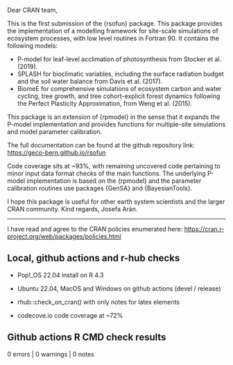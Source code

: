 Dear CRAN team,

This is the first submission of the {rsofun} package. This package provides the implementation of a modelling framework for site-scale simulations of ecosystem processes, with low level routines in Fortran 90. It contains the following models:
- P-model for leaf-level acclimation of photosynthesis from Stocker et al. (2019).
- SPLASH for bioclimatic variables, including the surface radiation budget and the soil water balance from Davis et al. (2017).
- BiomeE for comprehensive simulations of ecosystem carbon and water cycling, tree growth, and tree cohort-explicit forest dynamics following the Perfect Plasticity Approximation, from Weng et al. (2015).

This package is an extension of {rpmodel} in the sense that it expands the P-model implementation and provides functions for multiple-site simulations and model parameter calibration. 

The full documentation can be found at the github repository link: https://geco-bern.github.io/rsofun

Code coverage sits at ~93%, with remaining uncovered code pertaining to minor input data format checks of the main functions. The underlying P-model implementation is based on the {rpmodel} and the parameter calibration routines use packages {GenSA} and {BayesianTools}.

I hope this package is useful for other earth system scientists and the larger CRAN community. Kind regards, Josefa Arán.

---

I have read and agree to the CRAN policies enumerated here: https://cran.r-project.org/web/packages/policies.html

## Local, github actions and r-hub checks

- Pop!_OS 22.04 install on R 4.3

- Ubuntu 22.04, MacOS and Windows on github actions (devel / release)

- rhub::check_on_cran() with only notes for latex elements

- codecove.io code coverage at ~72%

## Github actions R CMD check results

0 errors | 0 warnings | 0 notes
